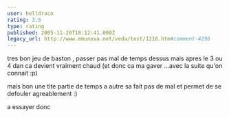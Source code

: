 ```yaml
---
user: helldraco
rating: 3.5
type: rating
published: 2005-11-20T18:12:41.000Z
legacy_url: http://www.emunova.net/veda/test/1216.htm#comment-4296
---
```

tres bon jeu de baston , passer pas mal de temps dessus mais apres le 3 ou 4 dan ca devient vraiment chaud (et donc ca ma gaver ...avec la suite qu'on connait :p)

mais bon une tite partie de temps a autre sa fait pas de mal et permet de se defouler agreablement :)

a essayer donc